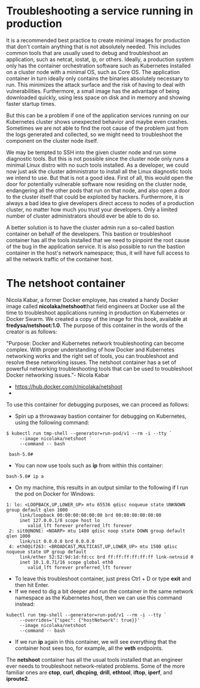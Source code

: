 # Troubleshooting a service running in production
It is a recommended best practice to create minimal images for production that don't contain anything that is not absolutely needed. This includes common tools that are usually used to debug and troubleshoot an application, such as netcat, iostat, ip, or others. Ideally, a production system only has the container orchestration software such as Kubernetes installed on a cluster node with a minimal OS, such as Core OS. The application container in turn ideally only contains the binaries absolutely necessary to run. This minimizes the attack surface and the risk of having to deal with vulnerabilities. Furthermore, a small image has the advantage of being downloaded quickly, using less space on disk and in memory and showing faster startup times.

But this can be a problem if one of the application services running on our Kubernetes cluster shows unexpected behavior and maybe even crashes. Sometimes we are not able to find the root cause of the problem just from the logs generated and collected, so we might need to troubleshoot the component on the cluster node itself.

We may be tempted to SSH into the given cluster node and run some diagnostic tools. But this is not possible since the cluster node only runs a minimal Linux distro with no such tools installed. As a developer, we could now just ask the cluster administrator to install all the Linux diagnostic tools we intend to use. But that is not a good idea. First of all, this would open the door for potentially vulnerable software now residing on the cluster node, endangering all the other pods that run on that node, and also open a door to the cluster itself that could be exploited by hackers. Furthermore, it is always a bad idea to give developers direct access to nodes of a production cluster, no matter how much you trust your developers. Only a limited number of cluster administrators should ever be able to do so.

A better solution is to have the cluster admin run a so-called bastion container on behalf of the developers. This bastion or troubleshoot container has all the tools installed that we need to pinpoint the root cause of the bug in the application service. It is also possible to run the bastion container in the host's network namespace; thus, it will have full access to all the network traffic of the container host.

# The netshoot container
Nicola Kabar, a former Docker employee, has created a handy Docker image called **nicolaka/netshoot**that field engineers at Docker use all the time to troubleshoot applications running in production on Kubernetes or Docker Swarm. We created a copy of the image for this book, available at **fredysa/netshoot:1.0**. The purpose of this container in the words of the creator is as follows:

"Purpose: Docker and Kubernetes network troubleshooting can become complex. With proper understanding of how Docker and Kubernetes networking works and the right set of tools, you can troubleshoot and resolve these networking issues. The netshoot container has a set of powerful networking troubleshooting tools that can be used to troubleshoot Docker networking issues."- Nicola Kabar

- https://hub.docker.com/r/nicolaka/netshoot 
- 
To use this container for debugging purposes, we can proceed as follows:

- Spin up a throwaway bastion container for debugging on Kubernetes, using the following command:
```
$ kubectl run tmp-shell --generator=run-pod/v1 --rm -i --tty `
     --image nicolaka/netshoot `
     --command -- bash
 
 bash-5.0#
```
- You can now use tools such as **ip** from within this container:
```
bash-5.0# ip a
```
- On my machine, this results in an output similar to the following if I run the pod on Docker for Windows:

```
1: lo: <LOOPBACK,UP,LOWER_UP> mtu 65536 qdisc noqueue state UNKNOWN group default qlen 1000
     link/loopback 00:00:00:00:00:00 brd 00:00:00:00:00:00
     inet 127.0.0.1/8 scope host lo
        valid_lft forever preferred_lft forever
 2: sit0@NONE: <NOARP> mtu 1480 qdisc noop state DOWN group default qlen 1000
     link/sit 0.0.0.0 brd 0.0.0.0
 4: eth0@if263: <BROADCAST,MULTICAST,UP,LOWER_UP> mtu 1500 qdisc noqueue state UP group default
     link/ether 52:52:9d:1d:fd:cc brd ff:ff:ff:ff:ff:ff link-netnsid 0
     inet 10.1.0.71/16 scope global eth0
        valid_lft forever preferred_lft forever
```

- To leave this troubleshoot container, just press Ctrl + D or type **exit** and then hit Enter.
- If we need to dig a bit deeper and run the container in the same network namespace as the Kubernetes host, then we can use this command instead:
```
kubectl run tmp-shell --generator=run-pod/v1 --rm -i --tty `
     --overrides='{"spec": {"hostNetwork": true}}' `
     --image nicolaka/netshoot `
     --command -- bash
```

- If we run **ip** again in this container, we will see everything that the container host sees too, for example, all the **veth** endpoints. 

The **netshoot** container has all the usual tools installed that an engineer ever needs to troubleshoot network-related problems. Some of the more familiar ones are **ctop**, **curl**, **dhcping**, **drill**, **ethtool**, **iftop**, **iperf**, and **iproute2**.
